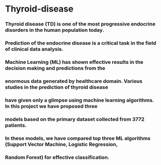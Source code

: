 # Thyroid-disease


### Thyroid disease (TD) is one of the most progressive endocrine disorders in the human population today. 
### Prediction of the endocrine disease is a critical task in the field of clinical data analysis. 
### Machine Learning (ML) has shown effective results in the decision making and predictions from the
### enormous data generated by healthcare domain. Various studies in the prediction of thyroid disease 
### have given only a glimpse using machine learning algorithms. In this project we have proposed three
### models based on the primary dataset collected from 3772  patients. 
### In these models, we have compared top three ML algorithms (Support Vector Machine, Logistic Regression, 
### Random Forest) for effective classification.
